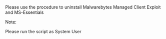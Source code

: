 Please use the procedure to uninstall Malwarebytes Managed Client Exploit and MS-Essentials

Note:

Please run the script as System User